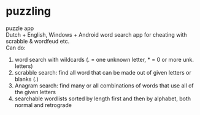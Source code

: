 # puzzling
puzzle app<br>
Dutch + English, Windows + Android word search app for cheating with scrabble & wordfeud etc.<br>
Can do:<br>
1. word search with wildcards (. = one unknown letter, * = 0 or more unk. letters)<br>
2. scrabble search: find all word that can be made out of given letters or blanks (.)<br>
3. Anagram search: find many or all combinations of words that use all of the given letters<br>
4. searchable wordlists sorted by length first and then by alphabet, both normal and retrograde<br>
